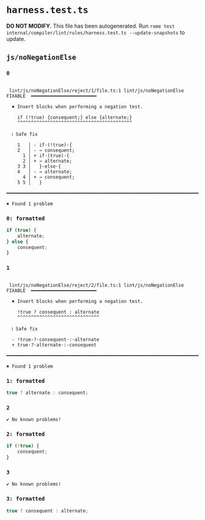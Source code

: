 # `harness.test.ts`

**DO NOT MODIFY**. This file has been autogenerated. Run `rome test internal/compiler/lint/rules/harness.test.ts --update-snapshots` to update.

## `js/noNegationElse`

### `0`

```

 lint/js/noNegationElse/reject/1/file.ts:1 lint/js/noNegationElse  FIXABLE  ━━━━━━━━━━━━━━━━━━━━━━━━

  ✖ Invert blocks when performing a negation test.

    if (!true) {consequent;} else {alternate;}
    ^^^^^^^^^^^^^^^^^^^^^^^^^^^^^^^^^^^^^^^^^^

  ℹ Safe fix

    1   │ - if·(!true)·{
    2   │ - → consequent;
      1 │ + if·(true)·{
      2 │ + → alternate;
    3 3 │   }·else·{
    4   │ - → alternate;
      4 │ + → consequent;
    5 5 │   }

━━━━━━━━━━━━━━━━━━━━━━━━━━━━━━━━━━━━━━━━━━━━━━━━━━━━━━━━━━━━━━━━━━━━━━━━━━━━━━━━━━━━━━━━━━━━━━━━━━━━

✖ Found 1 problem

```

### `0: formatted`

```ts
if (true) {
	alternate;
} else {
	consequent;
}

```

### `1`

```

 lint/js/noNegationElse/reject/2/file.ts:1 lint/js/noNegationElse  FIXABLE  ━━━━━━━━━━━━━━━━━━━━━━━━

  ✖ Invert blocks when performing a negation test.

    !true ? consequent : alternate
    ^^^^^^^^^^^^^^^^^^^^^^^^^^^^^^

  ℹ Safe fix

  - !true·?·consequent·:·alternate
  + true·?·alternate·:·consequent

━━━━━━━━━━━━━━━━━━━━━━━━━━━━━━━━━━━━━━━━━━━━━━━━━━━━━━━━━━━━━━━━━━━━━━━━━━━━━━━━━━━━━━━━━━━━━━━━━━━━

✖ Found 1 problem

```

### `1: formatted`

```ts
true ? alternate : consequent;

```

### `2`

```
✔ No known problems!

```

### `2: formatted`

```ts
if (!true) {
	consequent;
}

```

### `3`

```
✔ No known problems!

```

### `3: formatted`

```ts
true ? consequent : alternate;

```
